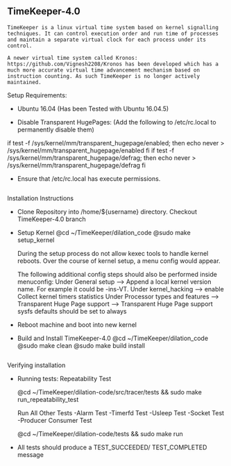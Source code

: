 
## TimeKeeper-4.0
```
TimeKeeper is a linux virtual time system based on kernel signalling techniques. It can control execution order and run time of processes and maintain a separate virtual clock for each process under its control.

A newer virtual time system called Kronos: https://github.com/Vignesh2208/Kronos has been developed which has a much more accurate virtual time advancement mechanism based on instruction counting. As such TimeKeeper is no longer actively maintained.

```
Setup Requirements:

* Ubuntu 16.04 (Has been Tested with Ubuntu 16.04.5)

* Disable Transparent HugePages: (Add the following to /etc/rc.local to permanently disable them)

if test -f /sys/kernel/mm/transparent_hugepage/enabled; then
   echo never > /sys/kernel/mm/transparent_hugepage/enabled
fi
if test -f /sys/kernel/mm/transparent_hugepage/defrag; then
   echo never > /sys/kernel/mm/transparent_hugepage/defrag
fi

* Ensure that /etc/rc.local has execute permissions.
```

```
Installation Instructions

* Clone Repository into /home/${username} directory. Checkout TimeKeeper-4.0 branch

* Setup Kernel
	@cd ~/TimeKeeper/dilation_code
	@sudo make setup_kernel
	
	During the setup process do not allow kexec tools to handle kernel reboots.
	Over the course of kernel setup, a menu config would appear. 

	The following additional config steps should also be performed inside menuconfig:
		Under General setup -->
			Append a local kernel version name. For example it could be -ins-VT.
		Under kernel_hacking -->
			enable Collect kernel timers statistics
		Under Processor types and features -->
			Transparent Huge Page support -->
				Transparent Huge Page support sysfs defaults should be set to always

* Reboot machine and boot into new kernel

* Build and Install TimeKeeper-4.0
	@cd ~/TimeKeeper/dilation_code
	@sudo make clean
	@sudo make build install
```

```
Verifying installation

* Running tests:
	Repeatability Test
	
	@cd ~/TimeKeeper/dilation-code/src/tracer/tests && sudo make run_repeatability_test

	Run All Other Tests
		-Alarm Test
		-Timerfd Test
		-Usleep Test
		-Socket Test
		-Producer Consumer Test

	@cd ~/TimeKeeper/dilation-code/tests && sudo make run

* All tests should produce a TEST_SUCCEEDED/ TEST_COMPLETED message
```
